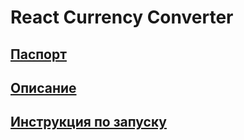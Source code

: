 # React Currency Converter

## [Паспорт](docs/PASSPORT.md)

## [Описание](docs/DESCRIPTION.md)

## [Инструкция по запуску](docs/INSTALL.md)
